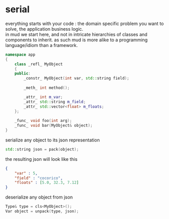 # serial
everything starts with your code : the domain specific problem you want to solve, the application business logic.  
in mud we start here, and not in intricate hierarchies of classes and components to inherit. as such mud is more alike to a programming language/idiom than a framework.

```c++
namespace app
{
    class _refl_ MyObject
    {
    public:
        _constr_ MyObject(int var, std::string field);
        
        _meth_ int method();

        _attr_ int m_var; 
        _attr_ std::string m_field;
        _attr_ std::vector<float> m_floats;
    };
    
    _func_ void foo(int arg);
    _func_ void bar(MyObject& object);
}
```

serialize any object to its json representation
```c++
std::string json = pack(object);
```

the resulting json will look like this
```json
{
    "var" : 5, 
    "field" : "cocorico",
    "floats" : [5.0, 32.3, 7.12]
}
```

deserialize any object from json
```c++
Type& type = cls<MyObject>();
Var object = unpack(type, json);
```
